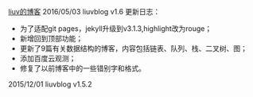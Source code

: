 [liuv的博客](http://liuvblog.com)
2016/05/03  liuvblog v1.6
更新日志：

- 为了适配git pages，jekyll升级到v3.1.3,highlight改为rouge；
- 新增回到顶部功能；
- 更新了9篇有关数据结构的博客，内容包括链表、队列、栈、二叉树、图；
- 添加百度云观测；
- 修复了以前博客中的一些错别字和格式。

2015/12/01  liuvblog v1.5.2